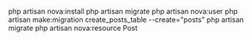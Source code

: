 php artisan nova:install
php artisan migrate
php artisan nova:user
php artisan make:migration create_posts_table --create="posts"
php artisan migrate
php artisan nova:resource Post

